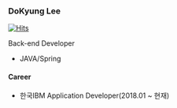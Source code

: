 ### DoKyung Lee

[![Hits](https://hits.seeyoufarm.com/api/count/incr/badge.svg?url=https%3A%2F%2Fgithub.com%2Fdokyky%2Fhit-counter&count_bg=%232BA1EF&title_bg=%23555555&icon=&icon_color=%23E7E7E7&title=hits&edge_flat=false)](https://hits.seeyoufarm.com)

Back-end Developer
- JAVA/Spring

#### Career
- 한국IBM Application Developer(2018.01 ~ 현재)
